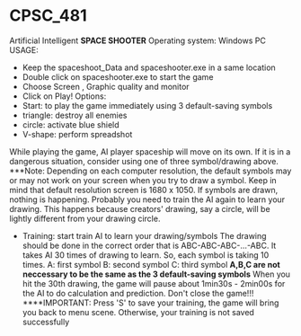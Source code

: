 # CPSC_481
Artificial Intelligent
****SPACE SHOOTER****
Operating system: Windows PC
USAGE:
+ Keep the spaceshoot_Data and spaceshooter.exe in a same location
+ Double click on spaceshooter.exe to start the game
+ Choose Screen , Graphic quality and monitor
+ Click on Play!
Options:
+ Start: to play the game immediately using 3 default-saving symbols
+ triangle: destroy all enemies
+ circle: activate blue shield
+ V-shape: perform spreadshot
 
While playing the game, AI player spaceship will move on its own. If it is in a dangerous situation, consider using one of three symbol/drawing above.
***Note: Depending on each computer resolution, the default symbols may or may not work on your screen when you try to draw a symbol. 
Keep in mind that default resolution screen is 1680 x 1050. If symbols are drawn, nothing is happening. Probably you need to train the AI again to learn
your drawing. This happens because creators' drawing, say a circle, will be lightly different from your drawing circle.

+ Training: start train AI to learn your drawing/symbols
The drawing should be done in the correct order that is ABC-ABC-ABC-...-ABC. It takes AI 30 times of drawing to learn. So, each symbol is taking 10 times.
A: first symbol
B: second symbol
C: third symbol
**A,B,C are not neccessary to be the same as the 3 default-saving symbols**
When you hit the 30th drawing, the game will pause about 1min30s - 2min00s for the AI to do calculation and prediction. Don't close the game!!!
****IMPORTANT: Press 'S' to save your training, the game will bring you back to menu scene. Otherwise, your training is not saved successfully

